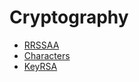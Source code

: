 # Cryptography 
- [RRSSAA](https://github.com/M4rv3l-M3tavers3/FPTUHACKINGCTF2022-/tree/main/Cryptography/RRSSAA)
- [Characters](https://github.com/M4rv3l-M3tavers3/FPTUHACKINGCTF2022-/tree/main/Cryptography/characters)
- [KeyRSA](https://github.com/M4rv3l-M3tavers3/FPTUHACKINGCTF2022-/tree/main/Cryptography/keyRSA)
